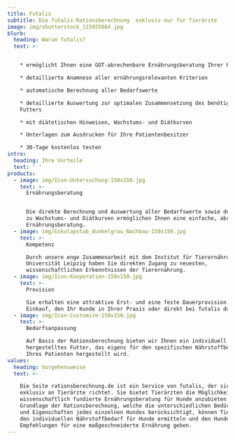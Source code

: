 ```yaml
---
title: Futalis
subtitle: Die futalis-Rationsberechnung  exklusiv nur für Tierärzte
image: img/shutterstock_115925884.jpg
blurb:
  heading: Warum futalis?
  text: >-


    * ermöglicht Ihnen eine GOT-abrechenbare Ernährungsberatung Ihrer Patienten

    * detaillierte Anamnese aller ernährungsrelevanten Kriterien

    * automatische Berechnung aller Bedarfswerte

    * detaillierte Auswertung zur optimalen Zusammensetzung des benötigten
    Futters

    * mit diätetischen Hinweisen, Wachstums- und Diätkurven

    * Unterlagen zum Ausdrucken für Ihre Patientenbesitzer

    * 30-Tage kostenlos testen
intro:
  heading: Ihre Vorteile
  text: ' '
products:
  - image: img/Icon-Untersuchung-150x150.jpg
    text: >-
      Ernährungsberatung


      Die direkte Berechnung und Auswertung aller Bedarfswerte sowie der Zugang
      zu Wachstums- und Diätkurven ermöglichen Ihnen eine einfache, abrechenbare
      Ernährungsberatung.
  - image: img/Eskulapstab_dunkelgrau_Nachbau-150x150.jpg
    text: >-
      Kompetenz

      Durch unsere enge Zusammenarbeit mit dem Institut für Tierernährung der
      Universität Leipzig haben Sie direkten Zugang zu neuesten,
      wissenschaftlichen Erkenntnissen der Tierernährung.
  - image: img/Icon-Kooperation-150x150.jpg
    text: >-
      Provision

      Sie erhalten eine attraktive Erst- und eine feste Dauerprovision für jeden
      Einkauf, den Ihr Kunde in Ihrer Praxis oder direkt bei futalis durchführt.
  - image: img/Icon-Customize-150x150.jpg
    text: >-
      Bedarfsanpassung

      Auf Basis der Rationsberechnung bieten wir Ihnen ein individuell
      hergestelltes Futter, das eigens für den spezifischen Nährstoffbedarf
      Ihres Patienten hergestellt wird.
values:
  heading: Vorgehensweise
  text: >-

    Die Seite rationsberechnung.de ist ein Service von futalis, der sich
    exklusiv an Tierärzte richtet. Sie bietet Tierärzten die Möglichkeit, eine
    wissenschaftlich fundierte Ernährungsberatung für Hunde anzubieten. Auf
    Grundlage der Rationsberechnung, welche die unterschiedlichen Bedürfnisse
    und Eigenschaften jedes einzelnen Hundes berücksichtigt, können Tierärzte
    den individuellen Nährstoffbedarf für Hunde ermitteln und den Hundehaltern
    Empfehlungen für eine maßgeschneiderte Ernährung geben.
---
```



